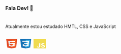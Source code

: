 ### Fala Dev! 👋
#
<!--
**RenanAugusto-hub/renanaugusto-hub** is a ✨ _special_ ✨ repository because its `README.md` (this file) appears on your GitHub profile.

Here are some ideas to get you started:

- 🔭 I’m currently working on ...
- 🌱 I’m currently learning ...
- 👯 I’m looking to collaborate on ...
- 🤔 I’m looking for help with ...
- 💬 Ask me about ...
- 📫 How to reach me: ...
- 😄 Pronouns: ...
- ⚡ Fun fact: ...
-->
Atualmente estou estudado HMTL, CSS e JavaScript

<div>
  <a href="https://github.com/renanaugusto-hub"></a>
  <!--
  <img src="https://github-readme-stats.vercel.app/api?username=renanaugusto-hub&show_icons=true&include_all_commits=true&theme=react"></img>
  <img src="https://github-readme-stats.vercel.app/api/top-langs/?username=renanaugusto-hub&layout=compact&hide_progress=true&&langs_count=16&theme=react"></img>
  -->
</div>


<div style="display: inline_block"><br>
  <img align="center" alt="Renan-HTML" height="30" width="40" src="https://raw.githubusercontent.com/devicons/devicon/master/icons/html5/html5-original.svg">
  <img align="center" alt="Renan-CSS" height="30" width="40" src="https://raw.githubusercontent.com/devicons/devicon/master/icons/css3/css3-original.svg">
  <img align="center" alt="Renan-Js" height="30" width="40" src="https://raw.githubusercontent.com/devicons/devicon/master/icons/javascript/javascript-plain.svg">
</div>

